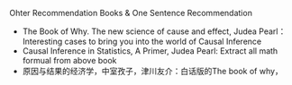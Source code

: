 Ohter Recommendation Books & One Sentence Recommendation
- The Book of Why. The new science of cause and effect, Judea Pearl：Interesting cases to bring you into the world of Causal Inference
- Causal Inference in Statistics, A Primer, Judea Pearl: Extract all math formual from above book
- 原因与结果的经济学，中室孜子，津川友介：白话版的The book of why，
